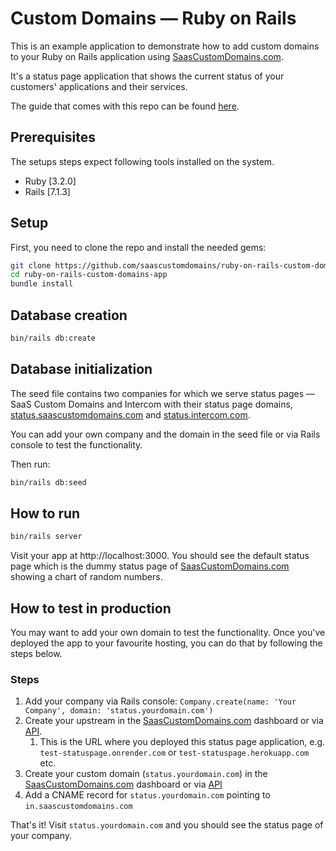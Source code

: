# Custom Domains — Ruby on Rails

This is an example application to demonstrate how to add custom domains to your Ruby on Rails application using [SaasCustomDomains.com](https://saascustomdomains.com).

It's a status page application that shows the current status of your customers' applications and their services.

The guide that comes with this repo can be found [here](https://saascustomdomains.com/blog/posts/best-guide-custom-domains-ruby-on-rails).

## Prerequisites

The setups steps expect following tools installed on the system.

- Ruby [3.2.0]
- Rails [7.1.3]

## Setup

First, you need to clone the repo and install the needed gems:

```bash
git clone https://github.com/saascustomdomains/ruby-on-rails-custom-domains-app
cd ruby-on-rails-custom-domains-app
bundle install
```

## Database creation

```bash
bin/rails db:create
```

## Database initialization

The seed file contains two companies for which we serve status pages — SaaS Custom Domains and Intercom with their status page domains, [status.saascustomdomains.com](https://status.saascustomdomains.com) and [status.intercom.com](https://status.intercom.com).

You can add your own company and the domain in the seed file or via Rails console to test the functionality.

Then run:
```bash
bin/rails db:seed
```

## How to run
    
```bash
bin/rails server
```

Visit your app at http://localhost:3000. You should see the default status page which is the dummy status page of [SaasCustomDomains.com](https://saascustomdomains.com) showing a chart of random numbers.

## How to test in production

You may want to add your own domain to test the functionality. Once you've deployed the app to your favourite hosting, you can do that by following the steps below.

### Steps
1. Add your company via Rails console: `Company.create(name: 'Your Company', domain: 'status.yourdomain.com')`
2. Create your upstream in the [SaasCustomDomains.com](https://saascustomdomains.com) dashboard or via [API](https://docs.saascustomdomains.com/). 
   1. This is the URL where you deployed this status page application, e.g. `test-statuspage.onrender.com` or `test-statuspage.herokuapp.com` etc.
3. Create your custom domain (`status.yourdomain.com`) in the [SaasCustomDomains.com](https://saascustomdomains.com) dashboard or via [API](https://docs.saascustomdomains.com/)
4. Add a CNAME record for `status.yourdomain.com` pointing to `in.saascustomdomains.com`

That's it! Visit `status.yourdomain.com` and you should see the status page of your company.